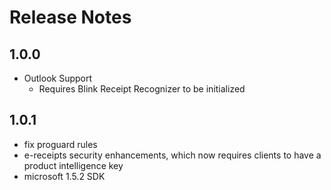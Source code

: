 # Release Notes

## 1.0.0

- Outlook Support
    - Requires Blink Receipt Recognizer to be initialized
    
## 1.0.1

- fix proguard rules
- e-receipts security enhancements, which now requires clients to have a product intelligence key
- microsoft 1.5.2 SDK